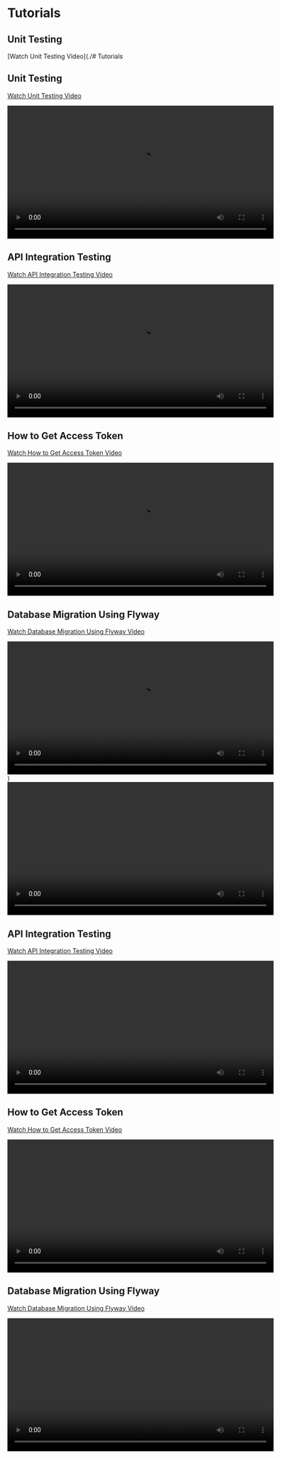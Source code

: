 # Tutorials

## Unit Testing
[Watch Unit Testing Video](./# Tutorials

## Unit Testing
[Watch Unit Testing Video](./unit-testing.webm)

<video width="600" controls>
  <source src="unit-testing.webm" type="video/webm">
  Your browser does not support the video tag.
</video>

## API Integration Testing
[Watch API Integration Testing Video](./5-trying-out-api-and-integration-testing-3.webm)

<video width="600" controls>
  <source src="api-integration-testing.webm" type="video/webm">
  Your browser does not support the video tag.
</video>

## How to Get Access Token
[Watch How to Get Access Token Video](./3-how-to-get-access-token-2.webm)

<video width="600" controls>
  <source src="how-to-get-access-token.webm" type="video/webm">
  Your browser does not support the video tag.
</video>

## Database Migration Using Flyway
[Watch Database Migration Using Flyway Video](./6-db-migration-using-flyway.webm)

<video width="600" controls>
  <source src="db-migration-using-flyway.webm" type="video/webm">
  Your browser does not support the video tag.
</video>
)

<video width="600" controls>
  <source src="unit-testing.webm" type="video/webm">
  Your browser does not support the video tag.
</video>

## API Integration Testing
[Watch API Integration Testing Video](api-integration-testing.webm)

<video width="600" controls>
  <source src="api-integration-testing.webm" type="video/webm">
  Your browser does not support the video tag.
</video>

## How to Get Access Token
[Watch How to Get Access Token Video](how-to-get-access-token.webm)

<video width="600" controls>
  <source src="how-to-get-access-token.webm" type="video/webm">
  Your browser does not support the video tag.
</video>

## Database Migration Using Flyway
[Watch Database Migration Using Flyway Video](db-migration-using-flyway.webm)

<video width="600" controls>
  <source src="db-migration-using-flyway.webm" type="video/webm">
  Your browser does not support the video tag.
</video>
